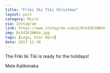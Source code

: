 ```yaml
---
title: "Friki Iki Tiki Christmas"
layout: post
category: Micro
via: Instagram
link: https://www.instagram.com/p/BcG42K1HWtm
img: BcG42K1HWtm.jpg
tags: [Lego, Star Wars]
date: 2017-11-30
---
```

The Friki Iki Tiki is ready for the holidays!

Mele Kalikimaka